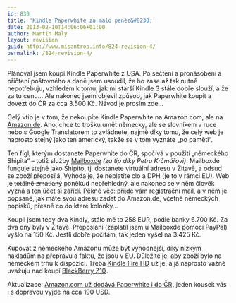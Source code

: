 ```yaml
---
id: 830
title: 'Kindle Paperwhite za málo peněz&#8230;'
date: 2013-02-10T14:06:06+01:00
author: Martin Malý
layout: revision
guid: http://www.misantrop.info/824-revision-4/
permalink: /824-revision-4/
---
```

Plánoval jsem koupi Kindle Paperwhite z USA. Po sečtení a pronásobení a přičtení poštovného a daně jsem usoudil, že ho zase až tak nutně nepotřebuju, vzhledem k tomu, jak mi starší Kindle 3 stále dobře slouží, a že za tu cenu&#8230; Ale nakonec jsem objevil způsob, jak Paperwhite koupit a dovézt do ČR za cca 3.500 Kč. Návod je prosím zde&#8230;

<!--more-->

Celý vtip je v tom, že nekoupíte Kindle Paperwhite na Amazon.com, ale na [Amazon.de](http://www.amazon.de/gp/product/B007OZO03M/ref=as_li_ss_tl?ie=UTF8&camp=1638&creative=19454&creativeASIN=B007OZO03M&linkCode=as2&tag=kindlecat-21). Ano, chce to trošku umět německy, ale se slovníkem v ruce nebo s Google Translatorem to zvládnete, najmě díky tomu, že celý web je naprosto stejný jako ten americký, takže se v tom vyznáte &#8222;po paměti&#8220;.

<div style="float: right;">
  <a href="http://www.amazon.de/gp/product/B007OZO03M/ref=as_li_ss_il?ie=UTF8&camp=1638&creative=19454&creativeASIN=B007OZO03M&linkCode=as2&tag=kindlecat-21"><img alt="" src="http://ws.assoc-amazon.de/widgets/q?_encoding=UTF8&ASIN=B007OZO03M&Format=_SL160_&ID=AsinImage&MarketPlace=DE&ServiceVersion=20070822&WS=1&tag=kindlecat-21" border="0" /></a><img style="border: none !important; margin: 0px !important;" alt="" src="http://www.assoc-amazon.de/e/ir?t=kindlecat-21&l=as2&o=3&a=B007OZO03M" width="1" height="1" border="0" />
</div>

Ten fígl, kterým dostanete Paperwhite do ČR, spočívá v použití &#8222;německého Shipita&#8220; &#8211; totiž služby [Mailboxde](http://www.mailboxde.cz/) _(za tip díky Petru Krčmářovi)_. Mailboxde funguje stejně jako Shipito, tj. dostanete virtuální adresu v Žitavě, a odsud se zboží přeposílá. Výhoda je, že neplatíte clo a DPH (je to v rámci EU). Web je <del>totálně zmatlaný</del> poněkud nepřehledný, ale nakonec se v něm člověk vyzná a ten účet si zařídí. Pěkné věc: přijde vám registrační mail, a v něm je popsané, jak máte svou adresu zadat do Amazon.de, včetně německých popisků, přesně co do které kolonky&#8230;

Koupil jsem tedy dva Kindly, stálo mě to 258 EUR, podle banky 6.700 Kč. Za dva dny byly v Žitavě. Přeposlání (zaplatil jsem u Mailboxde pomocí PayPal) vyšlo na 150 Kč. Jestli dobře počítám, tak jeden vyšel na 3.425 Kč.

Kupovat z německého Amazonu může být výhodnější, díky nízkým nákladům na přepravu a faktu, že jsou v EU. Důležité je, aby zboží bylo na německém trhu k dispozici. Třeba [Kindle Fire HD](http://www.amazon.de/gp/product/B008UAAE44/ref=as_li_ss_tl?ie=UTF8&camp=1638&creative=19454&creativeASIN=B008UAAE44&linkCode=as2&tag=kindlecat-21)<img style="border: none !important; margin: 0px !important;" alt="" src="http://www.assoc-amazon.de/e/ir?t=kindlecat-21&l=as2&o=3&a=B008UAAE44" width="1" height="1" border="0" /> už je, a já naprosto vážně uvažuju nad koupí [BlackBerry Z10](http://www.amazon.de/gp/product/B00B2OU3YQ/ref=as_li_ss_tl?ie=UTF8&camp=1638&creative=19454&creativeASIN=B00B2OU3YQ&linkCode=as2&tag=kindlecat-21)<img style="border: none !important; margin: 0px !important;" alt="" src="http://www.assoc-amazon.de/e/ir?t=kindlecat-21&l=as2&o=3&a=B00B2OU3YQ" width="1" height="1" border="0" />.

Aktualizace: [Amazon.com už dodává Paperwhite i do ČR](http://www.amazon.com/gp/product/B007OZNZG0/ref=as_li_ss_tl?ie=UTF8&camp=1789&creative=390957&creativeASIN=B007OZNZG0&linkCode=as2&tag=dein-20)<img src="http://www.assoc-amazon.com/e/ir?t=dein-20&#038;l=as2&#038;o=1&#038;a=B007OZNZG0" width="1" height="1" border="0" alt="" style="border:none !important; margin:0px !important;" />, jeden kousek vás i s dopravou vyjde na cca 190 USD.